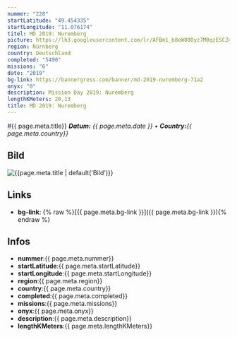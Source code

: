 ```yaml
---
nummer: "228"
startLatitude: "49.454335"
startLongitude: "11.076174"
titel: MD 2019: Nuremberg
picture: https://lh3.googleusercontent.com/lr/AFBm1_b8eW80Dyz7M0qzESCZ4SEgcdzO-xDmuyNKpTFk7-cL0OimYRUGavaf7rIGLqN4xiQ2w8iuAmRXQyHQuOQUnzGwZuJRg7oTVc6-_oWqr7lYF3yFFpyzSZzxGL4TeON-EHtnqdqempb7ihOfMOd40Luf-Glzm2aLn6Z0mTzA93DIEsqN4dBXBXYICxqXVRBIJxJcKeypX98Mx-qMIPyqk_xnGJNYd_76A7pdZYL2z-AUGXo3FUBFFfWjRuTlL1nUDJY3zSZOWomA3jSUbUpCAJ8qT7m3Ja_ppRiKfkWuACYGonqxZkuHMwlNZJy7AUXDmBrbR1KkdMrm_RpgrOj60Ku9H_mpGRzGpE4qsc3svIF2PWFwecSccnvfOjGedh2kn_SkMXBnmjXLz4gYKPW13-bQjtHyoUKVnzIjc6Sy_sMnRG1SlN03MDG9u-RmtEpDlEfQ2asZR004P-KAMg1La2QH2o3U7RqHbJOpOl0wR42fOfjkVWPV78QNGDquknqTA21kL4JdEWwjh_sE7S_8g0yA8r2LK4upYqYKVWxNz5UElFW1w67ekIUKzHS94Me-es0OqWks9t8Xuvy6Qk_8whCWcHnkVIHP6lQniRgOzrFSx17mBZLYTyJQWJ9cN9aiWnFhVYGhMh0iPGJfZlc9DGlBaA0lrJaEzccIfASLS3u-6Qg6hv8gdp47MHB0nPxLMmvRNCyeUMpYVNDYqbaR6xhY5W1gsaMv_BmbIeFc50BHosM1dg-3t_OadfAugK7-aRbGacN0DfO3JdUtJAalNP5f_Y1tlHBhyQv3Yt8FvLx460NhfsrSThDPhNPPnMNaXc6c1tPX4hrRf6HrHzOSwYkF1LGXdvPCOuPb
region: Nürnberg
country: Deutschland
completed: "5490"
missions: "6"
date: "2019"
bg-link: https://bannergress.com/banner/md-2019-nuremberg-71a2
onyx: "0"
description: Mission Day 2019: Nuremberg
lengthKMeters: 20,13
title: MD 2019: Nuremberg
---
```


#{{ page.meta.title}}
_**Datum:** {{ page.meta.date }} • **Country:**{{ page.meta.country}}_

## Bild
![{{page.meta.title | default('Bild')}}]({{page.meta.picture}})

## Links
- **bg-link**: {% raw %}[{{ page.meta.bg-link }}]({{ page.meta.bg-link }}){% endraw %}

## Infos
- **nummer**:{{ page.meta.nummer}}
- **startLatitude**:{{ page.meta.startLatitude}}
- **startLongitude**:{{ page.meta.startLongitude}}
- **region**:{{ page.meta.region}}
- **country**:{{ page.meta.country}}
- **completed**:{{ page.meta.completed}}
- **missions**:{{ page.meta.missions}}
- **onyx**:{{ page.meta.onyx}}
- **description**:{{ page.meta.description}}
- **lengthKMeters**:{{ page.meta.lengthKMeters}}

